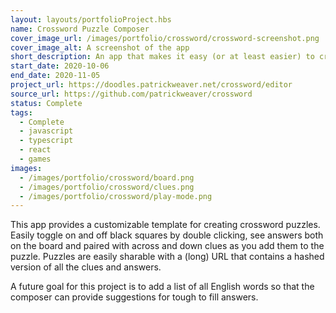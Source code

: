 ```yaml
---
layout: layouts/portfolioProject.hbs
name: Crossword Puzzle Composer
cover_image_url: /images/portfolio/crossword/crossword-screenshot.png
cover_image_alt: A screenshot of the app
short_description: An app that makes it easy (or at least easier) to create original crossword puzzles.
start_date: 2020-10-06
end_date: 2020-11-05
project_url: https://doodles.patrickweaver.net/crossword/editor
source_url: https://github.com/patrickweaver/crossword
status: Complete
tags:
  - Complete
  - javascript
  - typescript
  - react
  - games
images:
  - /images/portfolio/crossword/board.png
  - /images/portfolio/crossword/clues.png
  - /images/portfolio/crossword/play-mode.png
---
```


This app provides a customizable template for creating crossword puzzles. Easily toggle on and off black squares by double clicking, see answers both on the board and paired with across and down clues as you add them to the puzzle. Puzzles are easily sharable with a (long) URL that contains a hashed version of all the clues and answers.

A future goal for this project is to add a list of all English words so that the composer can provide suggestions for tough to fill answers.

